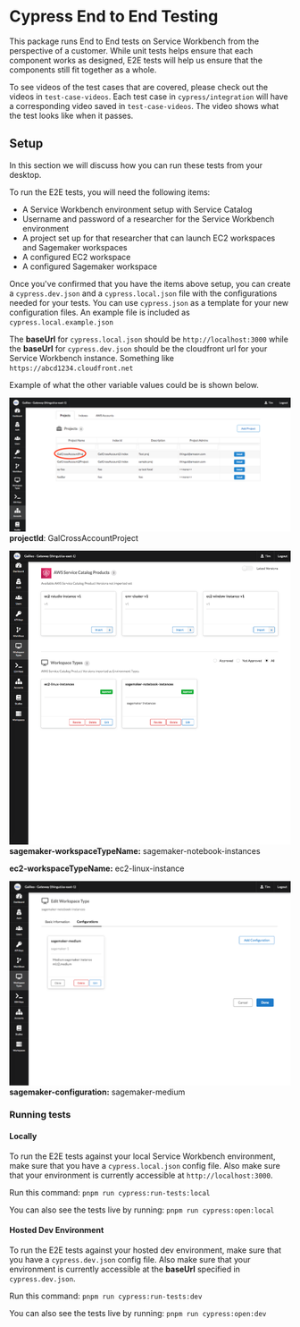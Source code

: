 # Cypress End to End Testing

This package runs End to End tests on Service Workbench from the perspective of a customer. While unit tests helps ensure that each component works as designed, E2E tests will help us ensure that the components still fit together as a whole.

To see videos of the test cases that are covered, please check out the videos in `test-case-videos`. Each test case in `cypress/integration` will have a corresponding video saved in `test-case-videos`. The video shows what the test looks like when it passes.

## Setup

In this section we will discuss how you can run these tests from your desktop.

To run the E2E tests, you will need the following items:

- A Service Workbench environment setup with Service Catalog
- Username and password of a researcher for the Service Workbench environment
- A project set up for that researcher that can launch EC2 workspaces and Sagemaker workspaces
- A configured EC2 workspace
- A configured Sagemaker workspace

Once you've confirmed that you have the items above setup, you can create a `cypress.dev.json` and a `cypress.local.json` file with the configurations needed for your tests. You can use `cypress.json` as a template for your new configuration files. An example file is included as `cypress.local.example.json`

The **baseUrl** for `cypress.local.json` should be `http://localhost:3000` while the **baseUrl** for `cypress.dev.json` should be the cloudfront url for your Service Workbench instance. Something like `https://abcd1234.cloudfront.net`

Example of what the other variable values could be is shown below.

![projects](./instruction-assets/projects.png)
**projectId**: GalCrossAccountProject

![workspaces](./instruction-assets/workspaces.png)
**sagemaker-workspaceTypeName:** sagemaker-notebook-instances

**ec2-workspaceTypeName:** ec2-linux-instance

![workspace-configuration](./instruction-assets/workspace-configuration.png)
**sagemaker-configuration:** sagemaker-medium

### Running tests

#### Locally

To run the E2E tests against your local Service Workbench environment, make sure that you have a `cypress.local.json` config file. Also make sure that your environment is currently accessible at `http://localhost:3000`.

Run this command: `pnpm run cypress:run-tests:local`

You can also see the tests live by running: `pnpm run cypress:open:local`

#### Hosted Dev Environment

To run the E2E tests against your hosted dev environment, make sure that you have a `cypress.dev.json` config file. Also make sure that your environment is currently accessible at the **baseUrl** specified in `cypress.dev.json`.

Run this command: `pnpm run cypress:run-tests:dev`

You can also see the tests live by running: `pnpm run cypress:open:dev`
